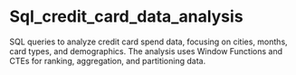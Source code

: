 # Sql_credit_card_data_analysis
SQL queries to analyze credit card spend data, focusing on cities, months, card types, and demographics. The analysis uses Window Functions and CTEs for ranking, aggregation, and partitioning data.
